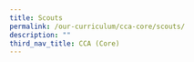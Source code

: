 ```yaml
---
title: Scouts
permalink: /our-curriculum/cca-core/scouts/
description: ""
third_nav_title: CCA (Core)
---
```


